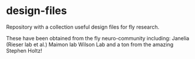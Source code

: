 # design-files
Repository with a collection useful design files for fly research.  

These have been obtained from the fly neuro-community including:
Janelia (Rieser lab et al.)
Maimon lab
Wilson Lab and a ton from the amazing Stephen Holtz!
